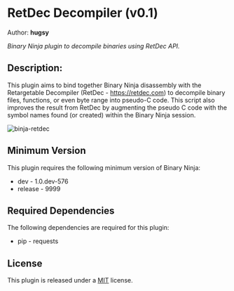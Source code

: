 # RetDec Decompiler (v0.1)
Author: **hugsy**

_Binary Ninja plugin to decompile binaries using RetDec API._

## Description:

This plugin aims to bind together Binary Ninja disassembly with the Retargetable Decompiler (RetDec - https://retdec.com) to decompile binary files, functions, or even byte range into pseudo-C code.
This script also improves the result from RetDec by augmenting the pseudo C code with the symbol names found (or created) within the Binary Ninja session.

![binja-retdec](http://i.imgur.com/E1RURpo.png)


## Minimum Version

This plugin requires the following minimum version of Binary Ninja:

 * dev - 1.0.dev-576
 * release - 9999


## Required Dependencies

The following dependencies are required for this plugin:

 * pip - requests


## License

This plugin is released under a [MIT](LICENSE) license.
